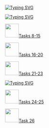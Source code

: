<a href="https://git.io/typing-svg"><img src="https://readme-typing-svg.herokuapp.com?font=Outfit&weight=500&size=30&pause=1000&color=C12987D5&width=435&lines=html_css_tasks" alt="Typing SVG" /></a>

<a href="https://git.io/typing-svg"><img src="https://readme-typing-svg.herokuapp.com?font=Nerko+One&size=30&pause=1000&color=F766BF&width=435&lines=HTML+BASIC" alt="Typing SVG" /></a>
<p>
  <img src="https://gifs.obs.ru-moscow-1.hc.sbercloud.ru/e8c418474f8ab844e11d953ee4881410a0f6657bbca067bd9036bb30d48b6ea2.gif" width="45px"/><a href="https://github.com/Myawka/css_html_tasks/tree/main/Tasks8-15">Tasks 8-15</a>
</p>

<p>
  <img src="https://gifs.obs.ru-moscow-1.hc.sbercloud.ru/e8c418474f8ab844e11d953ee4881410a0f6657bbca067bd9036bb30d48b6ea2.gif" width="45px"/><a href="https://github.com/Myawka/css_html_tasks/tree/main/Tasks16-20">Tasks 16-20</a>
</p>

<p>
  <img src="https://gifs.obs.ru-moscow-1.hc.sbercloud.ru/e8c418474f8ab844e11d953ee4881410a0f6657bbca067bd9036bb30d48b6ea2.gif" width="45px"/><a href="https://github.com/Myawka/css_html_tasks/tree/main/Tasks21-23">Tasks 21-23</a>
</p>

<a href="https://git.io/typing-svg"><img src="https://readme-typing-svg.herokuapp.com?font=Nerko+One&size=30&pause=1000&color=F766BF&width=435&lines=CSS+BASIC" alt="Typing SVG" /></a>

<p>
  <img src="https://gifs.obs.ru-moscow-1.hc.sbercloud.ru/e8c418474f8ab844e11d953ee4881410a0f6657bbca067bd9036bb30d48b6ea2.gif" width="45px"/><a href="https://github.com/Myawka/css_html_tasks/tree/main/Tasks24-25">Tasks 24-25</a>
</p>

<p>
  <img src="https://gifs.obs.ru-moscow-1.hc.sbercloud.ru/e8c418474f8ab844e11d953ee4881410a0f6657bbca067bd9036bb30d48b6ea2.gif" width="45px"/><a href="https://github.com/Myawka/css_html_tasks/tree/main/Task26">Task 26</a>
</p>
 
